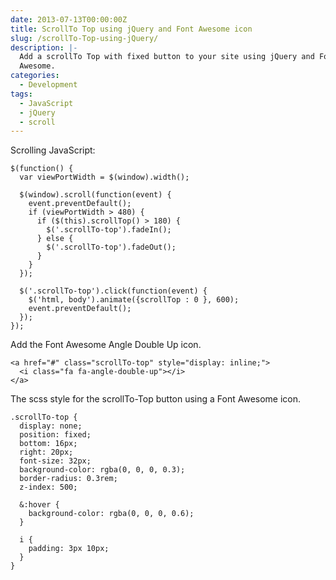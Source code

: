 ```yaml
---
date: 2013-07-13T00:00:00Z
title: ScrollTo Top using jQuery and Font Awesome icon
slug: /scrollTo-Top-using-jQuery/
description: |-
  Add a scrollTo Top with fixed button to your site using jQuery and Font
  Awesome.
categories:
  - Development
tags:
  - JavaScript
  - jQuery
  - scroll
---
```


Scrolling JavaScript:

    $(function() {
      var viewPortWidth = $(window).width();

      $(window).scroll(function(event) {
        event.preventDefault();
        if (viewPortWidth > 480) {
          if ($(this).scrollTop() > 180) {
            $('.scrollTo-top').fadeIn();
          } else {
            $('.scrollTo-top').fadeOut();
          }
        }
      });

      $('.scrollTo-top').click(function(event) {
        $('html, body').animate({scrollTop : 0 }, 600);
        event.preventDefault();
      });
    });

Add the Font Awesome Angle Double Up icon.

    <a href="#" class="scrollTo-top" style="display: inline;">
      <i class="fa fa-angle-double-up"></i>
    </a>

The scss style for the scrollTo-Top button using a Font Awesome icon.

    .scrollTo-top {
      display: none;
      position: fixed;
      bottom: 16px;
      right: 20px;
      font-size: 32px;
      background-color: rgba(0, 0, 0, 0.3);
      border-radius: 0.3rem;
      z-index: 500;

      &:hover {
        background-color: rgba(0, 0, 0, 0.6);
      }

      i {
        padding: 3px 10px;
      }
    }
